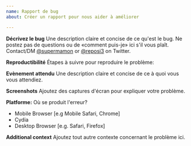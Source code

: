 ```yaml
---
name: Rapport de bug
about: Créer un rapport pour nous aider à améliorer

---
```


**Décrivez le bug**
Une description claire et concise de ce qu'est le bug.
Ne postez pas de questions ou de «comment puis-je» ici s'il vous plaît. Contact/DM [@supermamon](http://twitter.com/supermamon) or [@reposi3](https://twitter.com/reposi3) on Twitter.

**Reproductibilité**
Étapes à suivre pour reproduire le problème:

**Evènement attendu**
Une description claire et concise de ce à quoi vous vous attendiez.

**Screenshots**
Ajoutez des captures d'écran pour expliquer votre problème.

**Platforme:**
Où se produit l'erreur?
 - Mobile Browser [e.g Mobile Safari, Chrome]
 - Cydia
 - Desktop Browser [e.g. Safari, Firefox]

**Additional context**
Ajoutez tout autre contexte concernant le problème ici.
